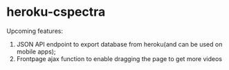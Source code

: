 # heroku-cspectra

Upcoming features:
1. JSON API endpoint to export database from heroku(and can be used on mobile apps);
2. Frontpage ajax function to enable dragging the page to get more videos 
